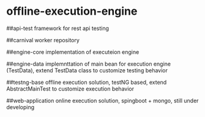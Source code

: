 # offline-execution-engine

##api-test
framework for rest api testing

##carnival
worker repository

##engine-core
implementation of executeion engine

##engine-data
implemnttation of main bean for execution engine (TestData), extend TestData class to customize testing behavior

##testng-base
offline execution solution, testNG based, extend AbstractMainTest to customize execution behavior

##web-application
online execution solution, spingboot + mongo, still under developing

